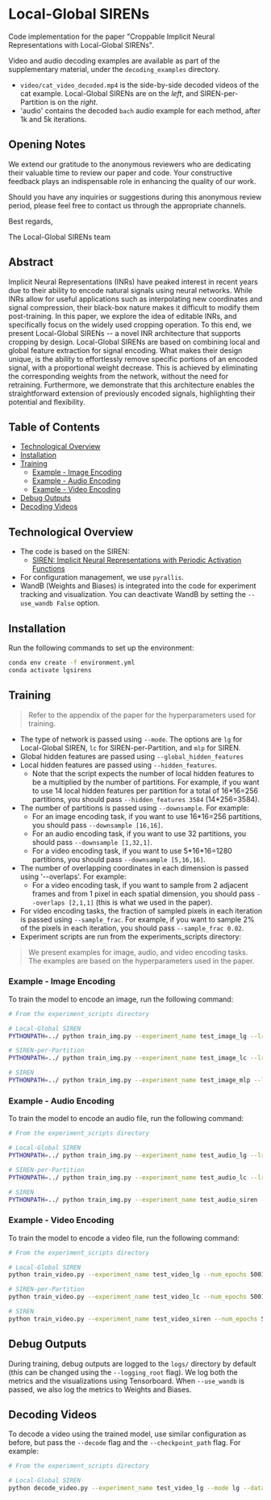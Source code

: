 # Local-Global SIRENs

Code implementation for the paper "Croppable Implicit Neural Representations with Local-Global SIRENs".

Video and audio decoding examples are available as part of the supplementary material, under the `decoding_examples` directory.
- `video/cat_video_decoded.mp4` is the side-by-side decoded videos of the cat example. Local-Global SIRENs are on the *left*, and SIREN-per-Partition is on the *right*.
- 'audio' contains the decoded `bach` audio example for each method, after 1k and 5k iterations.

## Opening Notes
We extend our gratitude to the anonymous reviewers who are dedicating their valuable time to review our paper and code. 
Your constructive feedback plays an indispensable role in enhancing the quality of our work. 

Should you have any inquiries or suggestions during this anonymous review period, please feel free to contact us through the appropriate channels. 

Best regards,

The Local-Global SIRENs team

## Abstract

Implicit Neural Representations (INRs) have peaked interest in recent years due to their ability to encode natural signals using neural networks. While INRs allow for useful applications such as interpolating new coordinates and signal compression, their black-box nature makes it difficult to modify them post-training. In this paper, we explore the idea of editable INRs, and specifically focus on the widely used cropping operation. To this end, we present Local-Global SIRENs -- a novel INR architecture that supports cropping by design. Local-Global SIRENs are based on combining local and global feature extraction for signal encoding. What makes their design unique, is the ability to effortlessly remove specific portions of an encoded signal, with a proportional weight decrease. This is achieved by eliminating the corresponding weights from the network, without the need for retraining. Furthermore, we demonstrate that this architecture enables the straightforward extension of previously encoded signals, highlighting their potential and flexibility.

## Table of Contents

- [Technological Overview](#technological-overview)
- [Installation](#installation)
- [Training](#training)
  - [Example - Image Encoding](#example---image-encoding)
  - [Example - Audio Encoding](#example---audio-encoding)
  - [Example - Video Encoding](#example---video-encoding)
- [Debug Outputs](#debug-outputs)
- [Decoding Videos](#decoding-videos)


## Technological Overview

* The code is based on the SIREN:
  * [SIREN: Implicit Neural Representations with Periodic Activation Functions](https://github.com/vsitzmann/siren)
* For configuration management, we use `pyrallis`. 
* WandB (Weights and Biases) is integrated into the code for experiment tracking and visualization. You can deactivate WandB by setting the `--use_wandb False` option.


## Installation
Run the following commands to set up the environment:
```bash
conda env create -f environment.yml
conda activate lgsirens
```

## Training

> Refer to the appendix of the paper for the hyperparameters used for training.

- The type of network is passed using `--mode`. The options are `lg` for Local-Global SIREN, `lc` for SIREN-per-Partition, and `mlp` for SIREN.
- Global hidden features are passed using `--global_hidden_features`
- Local hidden features are passed using `--hidden_features`.
  - Note that the script expects the number of local hidden features to be a multiplied by the number of partitions. For example, if you want to use 14 local hidden features per partition for a total of 16\*16=256 partitions, you should pass `--hidden_features 3584` (14\*256=3584).
- The number of partitions is passed using `--downsample`. For example:
  - For an image encoding task, if you want to use 16\*16=256 partitions, you should pass `--downsample [16,16]`.
  - For an audio encoding task, if you want to use 32 partitions, you should pass `--downsample [1,32,1]`.
  - For a video encoding task, if you want to use 5\*16\*16=1280 partitions, you should pass `--downsample [5,16,16]`.
- The number of overlapping coordinates in each dimension is passed using '--overlaps'. For example:
  - For a video encoding task, if you want to sample from 2 adjacent frames and from 1 pixel in each spatial dimension, you should pass `--overlaps [2,1,1]` (this is what we used in the paper).
- For video encoding tasks, the fraction of sampled pixels in each iteration is passed using `--sample_frac`. For example, if you want to sample 2% of the pixels in each iteration, you should pass `--sample_frac 0.02`.
- Experiment scripts are run from the experiments_scripts directory: 

> We present examples for image, audio, and video encoding tasks. The examples are based on the hyperparameters used in the paper.

### Example - Image Encoding
To train the model to encode an image, run the following command:
```bash
# From the experiment_scripts directory

# Local-Global SIREN
PYTHONPATH=../ python train_img.py --experiment_name test_image_lg --lr 5e-4 --num_epochs 1001 --hidden_features 3584 --epochs_til_ckpt 1000 --mode lg --global_hidden_features 84 --downsample [16,16]

# SIREN-per-Partition
PYTHONPATH=../ python train_img.py --experiment_name test_image_lc --lr 5e-4 --num_epochs 1001 --hidden_features 3840 --epochs_til_ckpt 1000 --mode lc --downsample [16,16]

# SIREN
PYTHONPATH=../ python train_img.py --experiment_name test_image_mlp --lr 5e-4 --num_epochs 1001 --hidden_features 256 --epochs_til_ckpt 1000 --mode mlp
```

### Example - Audio Encoding
To train the model to encode an audio file, run the following command:
```bash
# From the experiment_scripts directory

# Local-Global SIREN
PYTHONPATH=../ python train_img.py --experiment_name test_audio_lg --lr 1e-4 --num_epochs 1001 --hidden_features 1344 --epochs_til_ckpt 1000 --mode lg --global_hidden_features 72 --downsample [1,32,1]

# SIREN-per-Partition
PYTHONPATH=../ python train_img.py --experiment_name test_audio_lc --lr 1e-4 --num_epochs 1001 --hidden_features 1440 --epochs_til_ckpt 1000 --mode lc --downsample [1,32,1]

# SIREN
PYTHONPATH=../ python train_img.py --experiment_name test_audio_siren --lr 1e-4 --num_epochs 1001 --hidden_features 256 --epochs_til_ckpt 1000 --mode mlp
```

### Example - Video Encoding
To train the model to encode a video file, run the following command:
```bash
# From the experiment_scripts directory

# Local-Global SIREN
python train_video.py --experiment_name test_video_lg --num_epochs 5001 --epochs_til_ckpt 1000 --mode lg --dataset cat --downsample [5,8,8] --overlaps [1,2,2] --hidden_features 17600 --global_hidden_features 180 --sample_frac 0.02

# SIREN-per-Partition
python train_video.py --experiment_name test_video_lc --num_epochs 5001 --epochs_til_ckpt 1000 --mode lc --dataset cat --downsample [5,8,8] --overlaps [1,2,2] --hidden_features 17920 --sample_frac 0.02

# SIREN
python train_video.py --experiment_name test_video_siren --num_epochs 5001 --steps_til_summary 1000 --epochs_til_ckpt 5000 --mode mlp --dataset cat --hidden_features 1030
```

## Debug Outputs
During training, debug outputs are logged to the `logs/` directory by default (this can be changed using the `--logging_root` flag).
We log both the metrics and the visualizations using Tensorboard. When `--use_wandb` is passed, we also log the metrics to Weights and Biases.

## Decoding Videos
To decode a video using the trained model, use similar configuration as before, but pass the `--decode` flag and the `--checkpoint_path` flag. For example:
```bash
# From the experiment_scripts directory

# Local-Global SIREN
python decode_video.py --experiment_name test_video_lg --mode lg --dataset cat --downsample 5 8 8 --overlaps 2 1 1 --hidden_features 17600 --global_hidden_features 180 --decode --checkpoint_path model.pth
```
